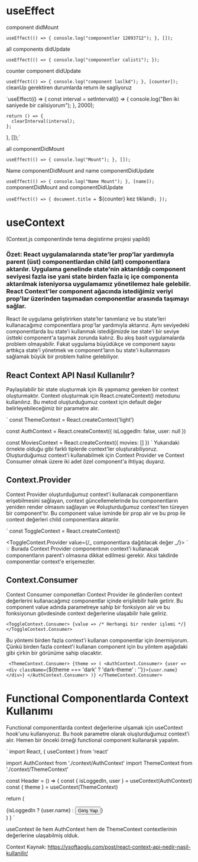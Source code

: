 # useEffect

component didMount

`useEffect(() => {
console.log("componentler 12093712");
}, []);`

all components didUpdate

`useEffect(() => {
console.log("componentler calisti");
});`

counter component didUpdate

`useEffect(() => {
console.log("component laslkd");
}, [counter]);
`
cleanUp gerektiren durumlarda return ile sagliyoruz

`useEffect(() => {
const interval = setInterval(() => {
console.log("Ben iki saniyede bir calisiyorum");
}, 2000);

    return () => {
      clearInterval(interval);
    };

}, []);`

all componentDidMount

`useEffect(() => {
console.log("Mount");
}, []);`

Name componentDidMount and name componentDidUpdate

`useEffect(() => {
console.log("Name Mount");
}, [name]);
`
componentDidMount and componentDidUpdate

`useEffect(() => {
document.title = `${counter} kez tiklandi`;
});
`

# useContext

(Context.js componentinde tema degistirme projesi yapildi)

### Özet: React uygulamalarında state'ler prop'lar yardımıyla parent (üst) componentlardan child (alt) componentlara aktarılır. Uygulama genelinde state'nin aktarıldığı component seviyesi fazla ise yani state birden fazla iç içe componenta aktarılmak isteniyorsa uygulamamız yönetilemez hale gelebilir. React Context'ler component ağacında istediğimiz veriyi prop'lar üzerinden taşımadan componentlar arasında taşımayı sağlar.

React ile uygulama geliştirirken state'ler tanımlarız ve bu state'leri kullanacağımız componentlara prop'lar yardımıyla aktarırız. Aynı seviyedeki componentlarda bu state'i kullanmak istediğimizde ise state'i bir seviye üstteki component'a taşımak zorunda kalırız. Bu akış basit uygulamalarda problem olmayabilir. Fakat uygulama büyüdükçe ve component sayısı arttıkça state'i yönetmek ve component'ların bu state'i kullanmasını sağlamak büyük bir problem haline gelebiliyor.

## React Context API Nasıl Kullanılır?

Paylaşılabilir bir state oluşturmak için ilk yapmamız gereken bir context oluşturmaktır. Context oluşturmak için React.createContext() metodunu kullanılırız. Bu metod oluşturduğumuz context için default değer belirleyebileceğimiz bir parametre alır.

`
const ThemeContext = React.createContext('light')

const AuthContext = React.createContext({
isLoggedIn: false,
user: null
})

const MoviesContext = React.createContext({
movies: []
})
`
Yukarıdaki örnekte olduğu gibi farklı tiplerde context'ler oluşturabiliyoruz. Oluşturduğumuz context'i kullanabilmek için Context Provider ve Context Consumer olmak üzere iki adet özel component'a ihtiyaç duyarız.

## Context.Provider

Context Provider oluşturduğumuz context'i kullanacak componentların erişebilmesini sağlayan, context güncellemelerinde bu componentların yeniden render olmasını sağlayan ve #oluşturduğumuz context'ten türeyen bir component'tır. Bu component value isminde bir prop alır ve bu prop ile context değerleri child componentlara aktarılır.

`
const ToggleContext = React.createContext()

<ToggleContext.Provider value={/_ componentlara dağıtılacak değer _/}>
`
💡 Burada Context Provider componentının context'i kullanacak componentların parent'ı olmasına dikkat edilmesi gerekir. Aksi takdirde componentlar context'e erişemezler.

## Context.Consumer

Context Consumer componetları Context Provider ile gönderilen context değerlerini kullanacağımız componentlar içinde erişilebilir hale getirir. Bu component value adında parametreye sahip bir fonksiyon alır ve bu fonksiyonun gövdesinde context değerlerine ulaşabilir hale geliriz.

`<ToggleContext.Consumer>
  {value => /* Herhangi bir render işlemi */}
</ToggleContext.Consumer>`

Bu yöntemi birden fazla context'i kullanan componentlar için önermiyorum. Çünkü birden fazla context'i kullanan component için bu yöntem aşağıdaki gibi çirkin bir görünüme sahip olacaktır.

`
<ThemeContext.Consumer>
  {theme => (
    <AuthContext.Consumer>
      {user => <div className={`${theme === 'dark' ? 'dark-theme' : ''}`}>{user.name}</div>}
    </AuthContext.Consumer>
  )}
</ThemeContext.Consumer>`

# Functional Componentlarda Context Kullanımı

Functional componentlarda context değerlerine ulşamak için useContext hook'unu kullanıyoruz. Bu hook parametre olarak oluşturduğumuz context'i alır. Hemen bir önceki örneği functional component kullanarak yapalım.

`
import React, { useContext } from 'react'

import AuthContext from './context/AuthContext'
import ThemeContext from './context/ThemeContext'

const Header = () => {
const { isLoggedIn, user } = useContext(AuthContext)
const { theme } = useContext(ThemeContext)

return (

<div className={`${theme === 'dark' ? 'dark-theme' : ''}`}>
{isLoggedIn ? <span>{user.name}</span> : <button>Giriş Yap</button>}
</div>
)
}
`

useContext ile hem AuthContext hem de ThemeContext contextlerinin değerlerine ulaşabilmiş olduk.

Context Kaynak: https://ysoftaoglu.com/post/react-context-api-nedir-nasil-kullanilir/
